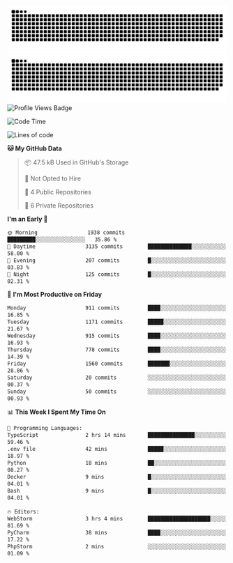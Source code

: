 <img src="https://github.com/nielsbaggerman/nielsbaggerman/blob/output/github-contribution-grid-snake.svg#gh-light-mode-only" alt="GitHub Snake Light">
<img src="https://github.com/nielsbaggerman/nielsbaggerman/blob/output/github-contribution-grid-snake-dark.svg#gh-dark-mode-only" alt="GitHub Snake Dark">
<img src="https://komarev.com/ghpvc/?username=nielsbaggerman&amp;label=Profile+Views" alt="Profile Views Badge" />

<!--START_SECTION:waka-->
![Code Time](http://img.shields.io/badge/Code%20Time-2%2C154%20hrs%2033%20mins-blue)

![Lines of code](https://img.shields.io/badge/From%20Hello%20World%20I%27ve%20Written-7.7%20million%20lines%20of%20code-blue)

**🐱 My GitHub Data** 

> 📦 47.5 kB Used in GitHub's Storage 
 > 
> 🚫 Not Opted to Hire
 > 
> 📜 4 Public Repositories 
 > 
> 🔑 6 Private Repositories 
 > 
**I'm an Early 🐤** 

```text
🌞 Morning                1938 commits        █████████░░░░░░░░░░░░░░░░   35.86 % 
🌆 Daytime                3135 commits        ██████████████░░░░░░░░░░░   58.00 % 
🌃 Evening                207 commits         █░░░░░░░░░░░░░░░░░░░░░░░░   03.83 % 
🌙 Night                  125 commits         █░░░░░░░░░░░░░░░░░░░░░░░░   02.31 % 
```
📅 **I'm Most Productive on Friday** 

```text
Monday                   911 commits         ████░░░░░░░░░░░░░░░░░░░░░   16.85 % 
Tuesday                  1171 commits        █████░░░░░░░░░░░░░░░░░░░░   21.67 % 
Wednesday                915 commits         ████░░░░░░░░░░░░░░░░░░░░░   16.93 % 
Thursday                 778 commits         ████░░░░░░░░░░░░░░░░░░░░░   14.39 % 
Friday                   1560 commits        ███████░░░░░░░░░░░░░░░░░░   28.86 % 
Saturday                 20 commits          ░░░░░░░░░░░░░░░░░░░░░░░░░   00.37 % 
Sunday                   50 commits          ░░░░░░░░░░░░░░░░░░░░░░░░░   00.93 % 
```


📊 **This Week I Spent My Time On** 

```text
💬 Programming Languages: 
TypeScript               2 hrs 14 mins       ███████████████░░░░░░░░░░   59.46 % 
.env file                42 mins             █████░░░░░░░░░░░░░░░░░░░░   18.97 % 
Python                   18 mins             ██░░░░░░░░░░░░░░░░░░░░░░░   08.27 % 
Docker                   9 mins              █░░░░░░░░░░░░░░░░░░░░░░░░   04.01 % 
Bash                     9 mins              █░░░░░░░░░░░░░░░░░░░░░░░░   04.01 % 

🔥 Editors: 
WebStorm                 3 hrs 4 mins        ████████████████████░░░░░   81.69 % 
PyCharm                  38 mins             ████░░░░░░░░░░░░░░░░░░░░░   17.22 % 
PhpStorm                 2 mins              ░░░░░░░░░░░░░░░░░░░░░░░░░   01.09 % 
```


<!--END_SECTION:waka-->
